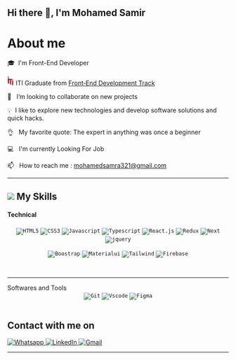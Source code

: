 ## Hi there 👋, I'm Mohamed Samir 
 <!-- <img  align="right" alt="GIF" src="https://github.com/abhisheknaiidu/abhisheknaiidu/blob/master/code.gif?raw=true" width="50%"  /> -->


<!-- <img align="right" src="https://github.com/ankitwarbhe/ankitwarbhe/blob/master/developer.gif" alt="Coder GIF" width="400" height="300">
 -->

 
# About me

🎓 &nbsp;I'm Front-End Developer

 <img src="https://github.com/Mohammed-Nasif/Mohammed-Nasif/blob/main/images/iti-logo.png?raw=true" width="15" draggable="false"> ITI Graduate from <a href="https://iti.gov.eg/iti/home">Front‑End Development Track</a>

💪 &nbsp; I’m looking to collaborate on new projects

💡 &nbsp;I like to explore new technologies and develop software solutions and quick hacks.

👌 &nbsp; My favorite quote: The expert in anything was once a beginner

💻 &nbsp; I'm currently Looking For Job

📫  &nbsp; How to reach me : mohamedsamra321@gmail.com

<hr>
<h2><img src = "https://media2.giphy.com/media/QssGEmpkyEOhBCb7e1/giphy.gif?cid=ecf05e47a0n3gi1bfqntqmob8g9aid1oyj2wr3ds3mg700bl&rid=giphy.gif" width ="30"> My Skills</f2>

#### Technical

<div align="center">
 <code><img title = "HTML5" src="https://skillicons.dev/icons?i=html" width="45px"/></code>
<code><img title = "CSS3" src="https://skillicons.dev/icons?i=css" width="45px"/></code>
<code><img title = "Javascript" src="https://skillicons.dev/icons?i=javascript" width="45px"/></code>
<code><img title = "Typescript" src="https://skillicons.dev/icons?i=typescript" width="45px"/></code>
<code><img title = "React.js" src="https://skillicons.dev/icons?i=react" width="45px"/></code>
<code><img title = "Redux" src="https://skillicons.dev/icons?i=redux" width="45px"/></code>
<code><img title = "Next" src="https://skillicons.dev/icons?i=next" width="45px"/></code>
<code><img title = "jquery" src="https://skillicons.dev/icons?i=jquery" width="45px"/></code>
<!-- <code><img src="https://skillicons.dev/icons?i=jest" width="45px"/></code> -->
<!-- <code><img src="https://skillicons.dev/icons?i=angular" width="45px"/></code> -->

<!-- <code><img src="https://skillicons.dev/icons?i=sass" width="45px"/></code> -->
<code><img title = "Boostrap" src="https://skillicons.dev/icons?i=bootstrap" width="45px"/></code>
<code><img title = "Materialui" src="https://skillicons.dev/icons?i=materialui" width="45px"/></code>
<code><img title = "Tailwind" src="https://skillicons.dev/icons?i=tailwind" width="45px"/></code>
<code><img title = "Firebase" src="https://skillicons.dev/icons?i=firebase" width="45px"/></code>
<!-- <code><img src="https://skillicons.dev/icons?i=cpp" width="45px"/></code> -->
</div>
<br />

<hr>
 Softwares and Tools

<div align="center">
<code><img title = "Git" src="https://skillicons.dev/icons?i=git" width="45px"/></code>
<code><img title = "Vscode" src="https://skillicons.dev/icons?i=vscode" width="45px"/></code>
<code><img title = "Figma" src="https://skillicons.dev/icons?i=figma" width="45px"/></code>
<!-- <code><img src="https://skillicons.dev/icons?i=xd" width="45px"/></code>
<code><img src="https://skillicons.dev/icons?i=ps" width="45px"/></code>
<code><img src="https://skillicons.dev/icons?i=heroku" width="45px"/></code>
<code><img src="https://skillicons.dev/icons?i=githubactions" width="45px"/></code>
<code><img src="https://skillicons.dev/icons?i=latex" width="45px"/></code> -->
</div>
<br />
</p>

## Contact with me on 

<p>
  <a href="http://Wa.me/201148526029" target="_blank">
    <img alt="Whatsapp" src="https://img.shields.io/badge/whatsapp-128C7E.svg?style=for-the-badge&logo=whatsapp&logoColor=white" />
  </a>
  <a href="https://www.linkedin.com/in/mohamed-samir-7bb66a242/" target="_blank">
   <img alt="LinkedIn" src="https://img.shields.io/badge/linkedin-0077b5.svg?style=for-the-badge&logo=linkedin&logoColor=white" /> 
  </a>
    <a href="mailto:mohamedsamra321@gmail.com" target="_blank">
   <img alt="Gmail" src="https://img.shields.io/badge/-Gmail-D14836?style=for-the-badge&logo=Gmail&logoColor=white" /> 
  </a>
</p>

<hr>

